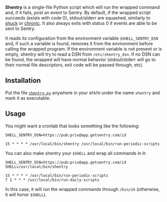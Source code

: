 **Shentry** is a single-file Python script which will run the wrapped command and, if it fails, post an event to
Sentry. By default, if the wrapped script succeeds (exists with code 0), stdout/stderr are squashed, similarly to
[shuck](https://github.com/thwarted/shuck) or [chronic](https://joeyh.name/code/moreutils/). It also always exits
with status 0 if events are able to be sent to Sentry.

It reads its configuration from the environment variable `$SHELL_SENTRY_DSN`
and, if such a variable is found, removes it from the environment before
calling the wrapped program. If the environment variable is not present or
is empty, shentry will try to read a DSN from `/etc/shentry_dsn`. If no DSN
can be found, the wrapped will have normal behavior (stdout/stderr will go
to their normal file descriptors, exit code will be passed through, etc).


## Installation

Put the file [`shentry.py`](shentry.py) anywhere in your `$PATH` under the name `shentry` and mark it as
executable.

## Usage

You might want a crontab that looks something like the following:

    SHELL_SENTRY_DSN=https://pub:priv@app.getsentry.com/id

    15 * * * * /usr/local/bin/shentry /usr/local/bin/run-periodic-scripts

You can also make shentry your `$SHELL` and wrap all commands in it:

    SHELL_SENTRY_DSN=https://pub:priv@app.getsentry.com/id
    SHELL=/usr/local/bin/shentry

    15 * * * * /usr/local/bin/run-periodic-scripts
    7 1 * * * /usr/local/bin/run-daily-scripts

In this case, it will run the wrapped commands through `/bin/sh` (otherwise, it will honor `$SHELL`).
